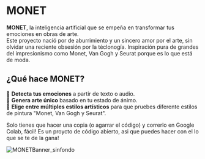 # MONET

**MONET**, la inteligencia artificial que se empeña en transformar tus emociones en obras de arte.  
Este proyecto nació por de aburrimiento y un sincero amor por el arte, sin olvidar una reciente obsesión por la téclonogía. 
Inspiración pura de grandes del impresionismo como Monet, Van Gogh y Seurat porque es lo que está de moda. 

## ¿Qué hace MONET?  
🔹 **Detecta tus emociones** a partir de texto o audio.  
🔹 **Genera arte único** basado en tu estado de ánimo.  
🔹 **Elige entre múltiples estilos artísticos** para que pruebes diferente estilos de pintura "Monet, Van Gogh y Seurat". 

Solo tienes que hacer una copia (o agarrar el código) y correrlo en Google Colab, fácil!
Es un proycto de código abierto, asi que puedes hacer con el lo que se te de la gana!

![MONETBanner_sinfondo](https://github.com/user-attachments/assets/37880aa5-2838-46b6-94f6-9c13125346a1)
